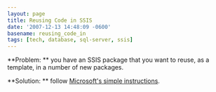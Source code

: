```yaml
---
layout: page
title: Reusing Code in SSIS
date: '2007-12-13 14:48:09 -0600'
basename: reusing_code_in
tags: [tech, database, sql-server, ssis]
---
```


**Problem: ** you have an SSIS package that you want to reuse, as a template, in
a number of new packages.

**Solution: ** follow <a
href="http://support.microsoft.com/kb/908018">Microsoft's simple
instructions</a>.
